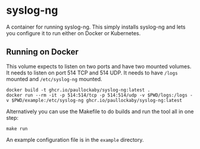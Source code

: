 # syslog-ng
A container for running syslog-ng. This simply installs syslog-ng and lets you
configure it to run either on Docker or Kubernetes.

## Running on Docker

This volume expects to listen on two ports and have two mounted volumes. It
needs to listen on port 514 TCP and 514 UDP. It needs to have `/logs` mounted
and `/etc/syslog-ng` mounted.

    docker build -t ghcr.io/paullockaby/syslog-ng:latest .
    docker run --rm -it -p 514:514/tcp -p 514:514/udp -v $PWD/logs:/logs -v $PWD/example:/etc/syslog-ng ghcr.io/paullockaby/syslog-ng:latest

Alternatively you can use the Makefile to do builds and run the tool all in one
step:

    make run

An example configuration file is in the `example` directory.
